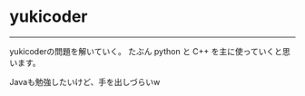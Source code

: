 # yukicoder

------------------------------

yukicoderの問題を解いていく。
たぶん python と C++ を主に使っていくと思います。

Javaも勉強したいけど、手を出しづらいw

